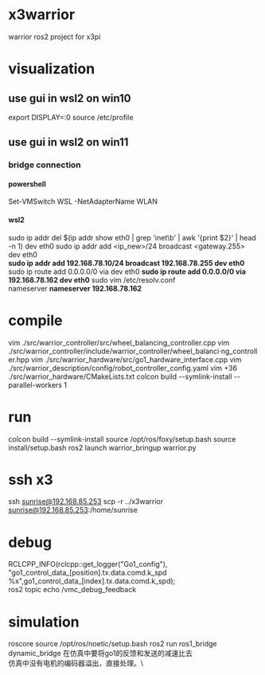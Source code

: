 # x3warrior
warrior ros2 project for x3pi 

# visualization
## use gui in wsl2 on win10
export DISPLAY=<wsl ipv4>:0
source /etc/profile
## use gui in wsl2 on win11
### bridge connection
#### powershell
Set-VMSwitch WSL -NetAdapterName WLAN 
#### wsl2
sudo ip addr del $(ip addr show eth0 | grep 'inet\b' | awk '{print $2}' | head -n 1) dev eth0
sudo ip addr add <ip_new>/24 broadcast <gateway.255> dev eth0  
**sudo ip addr add 192.168.78.10/24 broadcast 192.168.78.255 dev eth0**
sudo ip route add 0.0.0.0/0 via <gateway> dev eth0 
**sudo ip route add 0.0.0.0/0 via 192.168.78.162 dev eth0**
sudo vim /etc/resolv.conf  
nameserver <gateway>
**nameserver 192.168.78.162**

# compile
vim ./src/warrior_controller/src/wheel_balancing_controller.cpp
vim ./src/warrior_controller/include/warrior_controller/wheel_balanci·ng_controller.hpp 
vim ./src/warrior_hardware/src/go1_hardware_interface.cpp
vim ./src/warrior_description/config/robot_controller_config.yaml
vim +36 ./src/warrior_hardware/CMakeLists.txt
colcon build --symlink-install --parallel-workers 1

# run
colcon build --symlink-install
source /opt/ros/foxy/setup.bash
source install/setup.bash
ros2 launch warrior_bringup warrior.py

# ssh x3
ssh sunrise@192.168.85.253
scp -r ../x3warrior sunrise@192.168.85.253:/home/sunrise

# debug
RCLCPP_INFO(rclcpp::get_logger("Go1_config"), "go1_control_data_[position].tx.data.comd.k_spd %x",go1_control_data_[index].tx.data.comd.k_spd);    
ros2 topic echo /vmc_debug_feedback

# simulation
roscore
source /opt/ros/noetic/setup.bash
ros2 run ros1_bridge dynamic_bridge
在仿真中要将go1的反馈和发送的减速比去 \
仿真中没有电机的编码器溢出，直接处理。\
